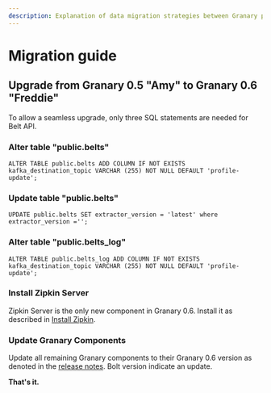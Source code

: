 ```yaml
---
description: Explanation of data migration strategies between Granary platform versions.
---
```


# Migration guide

## Upgrade from Granary 0.5 "Amy" to Granary 0.6 "Freddie"

To allow a seamless upgrade, only three SQL statements are needed for Belt API.

### Alter table "public.belts"

```text
ALTER TABLE public.belts ADD COLUMN IF NOT EXISTS kafka_destination_topic VARCHAR (255) NOT NULL DEFAULT 'profile-update';
```

### Update table "public.belts" 

```text
UPDATE public.belts SET extractor_version = 'latest' where extractor_version ='';
```

### Alter table "public.belts\_log"

```text
ALTER TABLE public.belts_log ADD COLUMN IF NOT EXISTS kafka_destination_topic VARCHAR (255) NOT NULL DEFAULT 'profile-update';
```

### Install Zipkin Server

Zipkin Server is the only new component in Granary 0.6. Install it as described in [Install Zipkin](installation/zipkin.md).

### Update Granary Components

Update all remaining Granary components to their Granary 0.6 version as denoted in the [release notes](granary-release-notes/). Bolt version indicate an update.

**That's it.**

